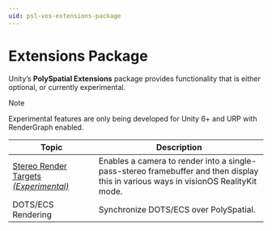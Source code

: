 ```yaml
---
uid: psl-vos-extensions-package
---
```

# Extensions Package

Unity’s **PolySpatial Extensions** package provides functionality that is either optional, or currently experimental.

> [!NOTE]
> Experimental features are only being developed for Unity 6+ and URP with RenderGraph enabled.

| Topic | Description |
|-------|-------------|
| [Stereo Render Targets *(Experimental)*](StereoRenderTargets.md) | Enables a camera to render into a single-pass-stereo framebuffer and then display this in various ways in visionOS RealityKit mode. |
| DOTS/ECS Rendering | Synchronize DOTS/ECS over PolySpatial. |

